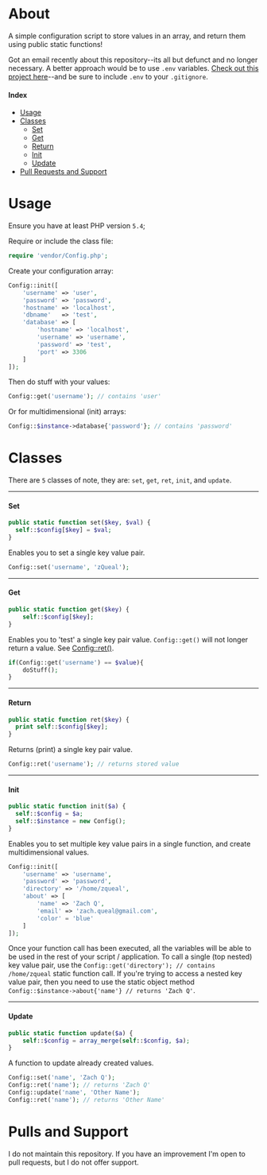 About
==============

A simple configuration script to store values in an array, and return them using public static functions!

Got an email recently about this repository--its all but defunct and no longer necessary. A better approach would be to use `.env` variables. [Check out this project here](https://github.com/vlucas/phpdotenv)--and be sure to include `.env` to your `.gitignore`.

#### Index
* [Usage](#usage)
* [Classes](#classes)
  * [Set](#set)
  * [Get](#get)
  * [Return](#return)
  * [Init](#init)
  * [Update](#update)
* [Pull Requests and Support](#pulls-and-support)

Usage
==============

Ensure you have at least PHP version `5.4`;

Require or include the class file:

```php
require 'vendor/Config.php';
```

Create your configuration array:

```php
Config::init([
	'username' => 'user',
	'password' => 'password',
	'hostname' => 'localhost',
	'dbname'   => 'test',
	'database' => [
	    'hostname' => 'localhost',
	    'username' => 'username',
	    'password' => 'test',
	    'port' => 3306
    ]
]);
```

Then do stuff with your values:

```php
Config::get('username'); // contains 'user'
```

Or for multidimensional (init) arrays:

```php
Config::$instance->database{'password'}; // contains 'password'
```

Classes
==============

There are `5` classes of note, they are: `set`, `get`, `ret`, `init`, and `update`.

----------

#### Set
```php
public static function set($key, $val) {
  self::$config[$key] = $val;
}
```

Enables you to set a single key value pair.

```php
Config::set('username', 'zQueal');
```

----------

#### Get
```php
public static function get($key) {
	self::$config[$key];
}
```

Enables you to 'test' a single key pair value. `Config::get()` will not longer return a value. See [Config::ret()](#ret).

```php
if(Config::get('username') == $value){
	doStuff();
}
```

----------

#### Return
```php
public static function ret($key) {
  print self::$config[$key];
}
```

Returns (print) a single key pair value.

```php
Config::ret('username'); // returns stored value
```

----------

#### Init
```php
public static function init($a) {
  self::$config = $a;
  self::$instance = new Config();
}
```

Enables you to set multiple key value pairs in a single function, and create multidimensional values.

```php
Config::init([
	'username' => 'username',
	'password' => 'password',
	'directory' => '/home/zqueal',
	'about' => [
		'name' => 'Zach Q',
		'email' => 'zach.queal@gmail.com',
		'color' = 'blue'
	]
]);
```

Once your function call has been executed, all the variables will be able to be used in the rest of your script / application. To call a single (top nested) key value pair, use the `Config::get('directory'); // contains /home/zqueal` static function call. If you're trying to access a nested key value pair, then you need to use the static object method `Config::$instance->about{'name'} // returns 'Zach Q'`.

----------

#### Update
```php
public static function update($a) {
	self::$config = array_merge(self::$config, $a);
}
```

A function to update already created values.

```php
Config::set('name', 'Zach Q');
Config::ret('name'); // returns 'Zach Q'
Config::update('name', 'Other Name');
Config::ret('name'); // returns 'Other Name'
```

Pulls and Support
==================
I do not maintain this repository. If you have an improvement I'm open to pull requests, but I do not offer support.